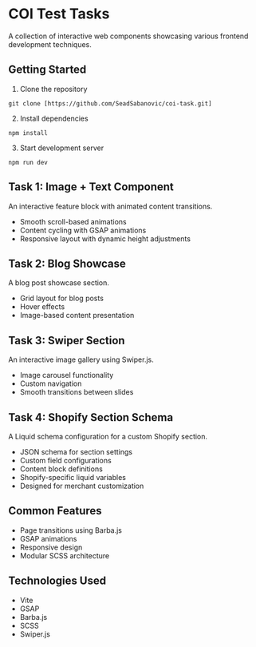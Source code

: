 # COI Test Tasks

A collection of interactive web components showcasing various frontend development techniques.

## Getting Started

1. Clone the repository

```
git clone [https://github.com/SeadSabanovic/coi-task.git]
```

2. Install dependencies

```
npm install
```

3. Start development server

```
npm run dev
```

## Task 1: Image + Text Component

An interactive feature block with animated content transitions.

- Smooth scroll-based animations
- Content cycling with GSAP animations
- Responsive layout with dynamic height adjustments

## Task 2: Blog Showcase

A blog post showcase section.

- Grid layout for blog posts
- Hover effects
- Image-based content presentation

## Task 3: Swiper Section

An interactive image gallery using Swiper.js.

- Image carousel functionality
- Custom navigation
- Smooth transitions between slides

## Task 4: Shopify Section Schema

A Liquid schema configuration for a custom Shopify section.

- JSON schema for section settings
- Custom field configurations
- Content block definitions
- Shopify-specific liquid variables
- Designed for merchant customization

## Common Features

- Page transitions using Barba.js
- GSAP animations
- Responsive design
- Modular SCSS architecture

## Technologies Used

- Vite
- GSAP
- Barba.js
- SCSS
- Swiper.js
